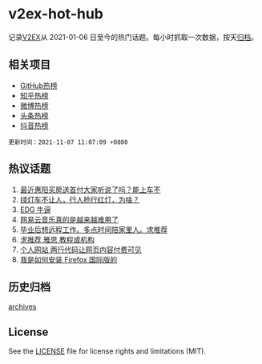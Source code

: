 # v2ex-hot-hub

 记录[V2EX](https://www.v2ex.com/)从 2021-01-06 日至今的热门话题。每小时抓取一次数据，按天[归档](archives)。
 
 ## 相关项目

- [GitHub热榜](https://github.com/lonnyzhang423/github-hot-hub)
- [知乎热榜](https://github.com/lonnyzhang423/zhihu-hot-hub)
- [微博热榜](https://github.com/lonnyzhang423/weibo-hot-hub)
- [头条热榜](https://github.com/lonnyzhang423/toutiao-hot-hub)
- [抖音热榜](https://github.com/lonnyzhang423/douyin-hot-hub)


 `更新时间：2021-11-07 11:07:09 +0800`

## 热议话题

1. [最近惠阳买房送首付大家听说了吗？能上车不](https://www.v2ex.com/t/813456)
1. [绿灯车不让人，行人抢行红灯，为啥？](https://www.v2ex.com/t/813475)
1. [EDG 牛逼](https://www.v2ex.com/t/813568)
1. [网易云音乐真的是越来越难用了](https://www.v2ex.com/t/813515)
1. [毕业后想远程工作。多点时间陪家里人。求推荐](https://www.v2ex.com/t/813493)
1. [求推荐 雅思 教程或机构](https://www.v2ex.com/t/813497)
1. [个人网站 两行代码让网页内容付费可见](https://www.v2ex.com/t/813520)
1. [我是如何安装 Firefox 国际版的](https://www.v2ex.com/t/813454)

## 历史归档

[archives](archives)

## License

See the [LICENSE](LICENSE) file for license rights and limitations (MIT).
